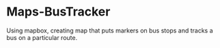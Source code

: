 # Maps-BusTracker
Using mapbox, creating map that puts markers on bus stops and tracks a bus on a particular route.

